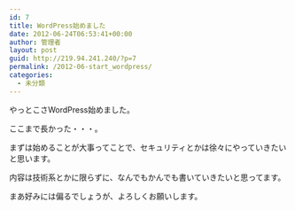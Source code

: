 ```yaml
---
id: 7
title: WordPress始めました
date: 2012-06-24T06:53:41+00:00
author: 管理者
layout: post
guid: http://219.94.241.240/?p=7
permalink: /2012-06-start_wordpress/
categories:
  - 未分類
---
```

やっとこさWordPress始めました。

ここまで長かった・・・。

まずは始めることが大事ってことで、セキュリティとかは徐々にやっていきたいと思います。

内容は技術系とかに限らずに、なんでもかんでも書いていきたいと思ってます。

まあ好みには偏るでしょうが、よろしくお願いします。